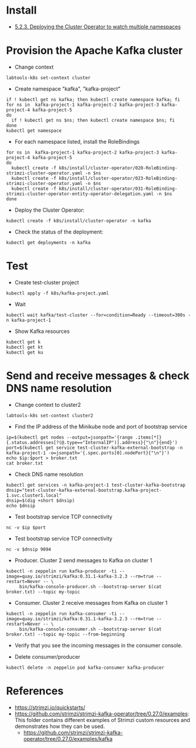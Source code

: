 # Install
   * [5.2.3. Deploying the Cluster Operator to watch multiple namespaces](https://strimzi.io/docs/operators/latest/deploying.html#deploying-cluster-operator-to-watch-multiple-namespaces-str)

# Provision the Apache Kafka cluster
   * Change context
```shell
labtools-k8s set-context cluster
```
   * Create namespace "kafka", "kafka-project"
```shell
if ! kubectl get ns kafka; then kubectl create namespace kafka; fi
for ns in  kafka-project-1 kafka-project-2 kafka-project-3 kafka-project-4 kafka-project-5
do 
  if ! kubectl get ns $ns; then kubectl create namespace $ns; fi
done
kubectl get namespace
```
   * For each namespace listed, install the RoleBindings
```shell
for ns in  kafka-project-1 kafka-project-2 kafka-project-3 kafka-project-4 kafka-project-5
do 
  kubectl create -f k8s/install/cluster-operator/020-RoleBinding-strimzi-cluster-operator.yaml -n $ns
  kubectl create -f k8s/install/cluster-operator/023-RoleBinding-strimzi-cluster-operator.yaml -n $ns
  kubectl create -f k8s/install/cluster-operator/031-RoleBinding-strimzi-cluster-operator-entity-operator-delegation.yaml -n $ns
done
```

   * Deploy the Cluster Operator:
```shell
kubectl create -f k8s/install/cluster-operator -n kafka
```

   * Check the status of the deployment:
```shell
kubectl get deployments -n kafka
```







# Test
   * Create test-cluster project
```shell
kubectl apply -f k8s/kafka-project.yaml
```
 
   * Wait
```shell
kubectl wait kafka/test-cluster --for=condition=Ready --timeout=300s -n kafka-project-1
```

   * Show Kafka resources
```shell
kubectl get k
kubectl get kt
kubectl get ku
```


# Send and receive messages & check DNS name resolution
   * Change context to cluster2
```shell
labtools-k8s set-context cluster2
```

   * Find the IP address of the Minikube node and port of bootstrap service
```shell
ip=$(kubectl get nodes --output=jsonpath='{range .items[*]}{.status.addresses[?(@.type=="InternalIP")].address}{"\n"}{end}')
port=$(kubectl get service test-cluster-kafka-external-bootstrap -n kafka-project-1 -o=jsonpath='{.spec.ports[0].nodePort}{"\n"}')
echo $ip:$port > broker.txt
cat broker.txt
```

   * Check DNS name resolution
```shell
kubectl get services -n kafka-project-1 test-cluster-kafka-bootstrap
dnsip="test-cluster-kafka-external-bootstrap.kafka-project-1.svc.cluster1.local"
dnsip=$(dig +short $dnsip)
echo $dnsip
```

   * Test bootstrap service TCP connectivity
```shell
nc -v $ip $port
```

   * Test bootstrap service TCP connectivity
```shell
nc -v $dnsip 9094
```

   * Producer. Cluster 2 send messages to Kafka on cluster 1
```shell
kubectl -n zeppelin run kafka-producer -ti --image=quay.io/strimzi/kafka:0.31.1-kafka-3.2.3 --rm=true --restart=Never -- \
     bin/kafka-console-producer.sh --bootstrap-server $(cat broker.txt) --topic my-topic
```

   * Consumer. Cluster 2 receive messages from Kafka on cluster 1
```shell
kubectl -n zeppelin run kafka-consumer -ti --image=quay.io/strimzi/kafka:0.31.1-kafka-3.2.3 --rm=true --restart=Never -- \
     bin/kafka-console-consumer.sh --bootstrap-server $(cat broker.txt) --topic my-topic --from-beginning
```

   * Verify that you see the incoming messages in the consumer console.

   * Delete consumer/producer
```shell
kubectl delete -n zeppelin pod kafka-consumer kafka-producer
```

# References
   * https://strimzi.io/quickstarts/
   * https://github.com/strimzi/strimzi-kafka-operator/tree/0.27.0/examples: This folder contains different examples of Strimzi custom resources and demonstrates how they can be used.
      * https://github.com/strimzi/strimzi-kafka-operator/tree/0.27.0/examples/kafka
    